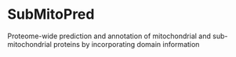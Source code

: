 # SubMitoPred
Proteome-wide prediction and annotation of mitochondrial and sub-mitochondrial proteins by incorporating domain information
